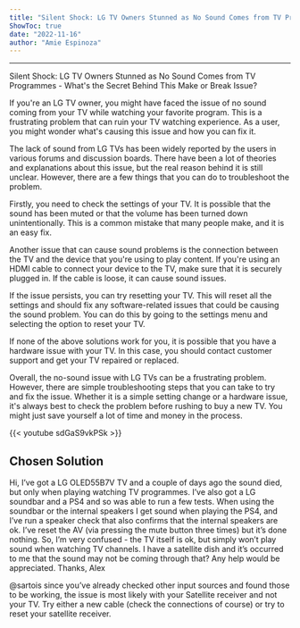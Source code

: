 ```yaml
---
title: "Silent Shock: LG TV Owners Stunned as No Sound Comes from TV Programmes - What's the Secret Behind This Make or Break Issue?"
ShowToc: true 
date: "2022-11-16"
author: "Amie Espinoza"
---
```

*****
Silent Shock: LG TV Owners Stunned as No Sound Comes from TV Programmes - What's the Secret Behind This Make or Break Issue?

If you're an LG TV owner, you might have faced the issue of no sound coming from your TV while watching your favorite program. This is a frustrating problem that can ruin your TV watching experience. As a user, you might wonder what's causing this issue and how you can fix it.

The lack of sound from LG TVs has been widely reported by the users in various forums and discussion boards. There have been a lot of theories and explanations about this issue, but the real reason behind it is still unclear. However, there are a few things that you can do to troubleshoot the problem.

Firstly, you need to check the settings of your TV. It is possible that the sound has been muted or that the volume has been turned down unintentionally. This is a common mistake that many people make, and it is an easy fix.

Another issue that can cause sound problems is the connection between the TV and the device that you're using to play content. If you're using an HDMI cable to connect your device to the TV, make sure that it is securely plugged in. If the cable is loose, it can cause sound issues.

If the issue persists, you can try resetting your TV. This will reset all the settings and should fix any software-related issues that could be causing the sound problem. You can do this by going to the settings menu and selecting the option to reset your TV.

If none of the above solutions work for you, it is possible that you have a hardware issue with your TV. In this case, you should contact customer support and get your TV repaired or replaced.

Overall, the no-sound issue with LG TVs can be a frustrating problem. However, there are simple troubleshooting steps that you can take to try and fix the issue. Whether it is a simple setting change or a hardware issue, it's always best to check the problem before rushing to buy a new TV. You might just save yourself a lot of time and money in the process.

{{< youtube sdGaS9vkPSk >}} 



## Chosen Solution
 Hi,
I’ve got a LG OLED55B7V TV and a couple of days ago the sound died, but only when playing watching TV programmes. I’ve also got a LG soundbar and a PS4 and so was able to run a few tests.
When using the soundbar or the internal speakers I get sound when playing the PS4, and I’ve run a speaker check that also confirms that the internal speakers are ok. I’ve reset the AV (via pressing the mute button three times) but it’s done nothing.
So, I’m very confused - the TV itself is ok, but simply won’t play sound when watching TV channels. I have a satellite dish and it’s occurred to me that the sound may not be coming through that? Any help would be appreciated.
Thanks,
Alex

 @sartois  since you’ve already checked other input sources and found those to be working, the issue is most likely with your Satellite receiver and not your TV. Try either a new cable (check the connections of course) or try to reset your satellite receiver.




